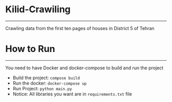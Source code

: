 # Kilid-Crawiling

--------------------------------------------------------
Crawling data from the first ten pages of houses in District 5 of Tehran

# How to Run

--------------------------------------------------------
You need to have Docker and docker-compose to build and run the project

- Build the project: `compose build`
- Run the docker: `docker-compose up`
- Run Project: `python main.py`
- Notice: All libraries you want are in `requirements.txt` file 